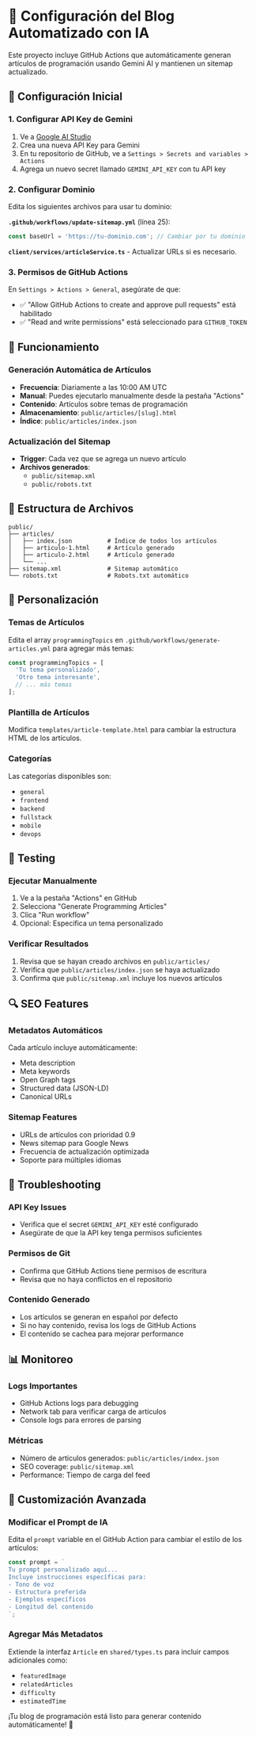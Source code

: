 # 🤖 Configuración del Blog Automatizado con IA

Este proyecto incluye GitHub Actions que automáticamente generan artículos de programación usando Gemini AI y mantienen un sitemap actualizado.

## 🔧 Configuración Inicial

### 1. Configurar API Key de Gemini

1. Ve a [Google AI Studio](https://makersuite.google.com/app/apikey)
2. Crea una nueva API Key para Gemini
3. En tu repositorio de GitHub, ve a `Settings > Secrets and variables > Actions`
4. Agrega un nuevo secret llamado `GEMINI_API_KEY` con tu API key

### 2. Configurar Dominio

Edita los siguientes archivos para usar tu dominio:

**`.github/workflows/update-sitemap.yml`** (línea 25):
```javascript
const baseUrl = 'https://tu-dominio.com'; // Cambiar por tu dominio
```

**`client/services/articleService.ts`** - Actualizar URLs si es necesario.

### 3. Permisos de GitHub Actions

En `Settings > Actions > General`, asegúrate de que:
- ✅ "Allow GitHub Actions to create and approve pull requests" está habilitado
- ✅ "Read and write permissions" está seleccionado para `GITHUB_TOKEN`

## 🚀 Funcionamiento

### Generación Automática de Artículos

- **Frecuencia**: Diariamente a las 10:00 AM UTC
- **Manual**: Puedes ejecutarlo manualmente desde la pestaña "Actions"
- **Contenido**: Artículos sobre temas de programación
- **Almacenamiento**: `public/articles/[slug].html`
- **Índice**: `public/articles/index.json`

### Actualización del Sitemap

- **Trigger**: Cada vez que se agrega un nuevo artículo
- **Archivos generados**: 
  - `public/sitemap.xml`
  - `public/robots.txt`

## 📝 Estructura de Archivos

```
public/
├── articles/
│   ├── index.json          # Índice de todos los artículos
│   ├── articulo-1.html     # Artículo generado
│   ├── articulo-2.html     # Artículo generado
│   └── ...
├── sitemap.xml             # Sitemap automático
└── robots.txt              # Robots.txt automático
```

## 🎯 Personalización

### Temas de Artículos

Edita el array `programmingTopics` en `.github/workflows/generate-articles.yml` para agregar más temas:

```javascript
const programmingTopics = [
  'Tu tema personalizado',
  'Otro tema interesante',
  // ... más temas
];
```

### Plantilla de Artículos

Modifica `templates/article-template.html` para cambiar la estructura HTML de los artículos.

### Categorías

Las categorías disponibles son:
- `general`
- `frontend` 
- `backend`
- `fullstack`
- `mobile`
- `devops`

## 🧪 Testing

### Ejecutar Manualmente

1. Ve a la pestaña "Actions" en GitHub
2. Selecciona "Generate Programming Articles"
3. Clica "Run workflow"
4. Opcional: Especifica un tema personalizado

### Verificar Resultados

1. Revisa que se hayan creado archivos en `public/articles/`
2. Verifica que `public/articles/index.json` se haya actualizado
3. Confirma que `public/sitemap.xml` incluye los nuevos artículos

## 🔍 SEO Features

### Metadatos Automáticos

Cada artículo incluye automáticamente:
- Meta description
- Meta keywords  
- Open Graph tags
- Structured data (JSON-LD)
- Canonical URLs

### Sitemap Features

- URLs de artículos con prioridad 0.9
- News sitemap para Google News
- Frecuencia de actualización optimizada
- Soporte para múltiples idiomas

## 🚨 Troubleshooting

### API Key Issues
- Verifica que el secret `GEMINI_API_KEY` esté configurado
- Asegúrate de que la API key tenga permisos suficientes

### Permisos de Git
- Confirma que GitHub Actions tiene permisos de escritura
- Revisa que no haya conflictos en el repositorio

### Contenido Generado
- Los artículos se generan en español por defecto
- Si no hay contenido, revisa los logs de GitHub Actions
- El contenido se cachea para mejorar performance

## 📊 Monitoreo

### Logs Importantes
- GitHub Actions logs para debugging
- Network tab para verificar carga de artículos
- Console logs para errores de parsing

### Métricas
- Número de artículos generados: `public/articles/index.json`
- SEO coverage: `public/sitemap.xml`
- Performance: Tiempo de carga del feed

## 🎨 Customización Avanzada

### Modificar el Prompt de IA

Edita el `prompt` variable en el GitHub Action para cambiar el estilo de los artículos:

```javascript
const prompt = `
Tu prompt personalizado aquí...
Incluye instrucciones específicas para:
- Tono de voz
- Estructura preferida  
- Ejemplos específicos
- Longitud del contenido
`;
```

### Agregar Más Metadatos

Extiende la interfaz `Article` en `shared/types.ts` para incluir campos adicionales como:
- `featuredImage`
- `relatedArticles`
- `difficulty`
- `estimatedTime`

¡Tu blog de programación está listo para generar contenido automáticamente! 🚀

